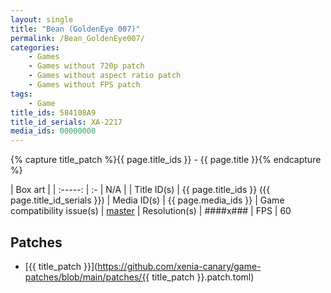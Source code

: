 ```yaml
---
layout: single
title: "Bean (GoldenEye 007)"
permalink: /Bean_GoldenEye007/
categories:
    - Games
    - Games without 720p patch
    - Games without aspect ratio patch
    - Games without FPS patch
tags:
    - Game
title_ids: 584108A9
title_id_serials: XA-2217
media_ids: 00000000
---
```

{% capture title_patch %}{{ page.title_ids }} - {{ page.title }}{% endcapture %}

| Box art                     |
| :-----:                     | :-
| N/A                         |
| Title ID(s)                 | {{ page.title_ids }} ({{ page.title_id_serials }})
| Media ID(s)                 | {{ page.media_ids }}
| Game compatibility issue(s) | [master](https://github.com/xenia-project/game-compatibility/issues/1704)
| Resolution(s)               | ####x###
| FPS                         | 60

## Patches
* [{{ title_patch }}](https://github.com/xenia-canary/game-patches/blob/main/patches/{{ title_patch }}.patch.toml)
